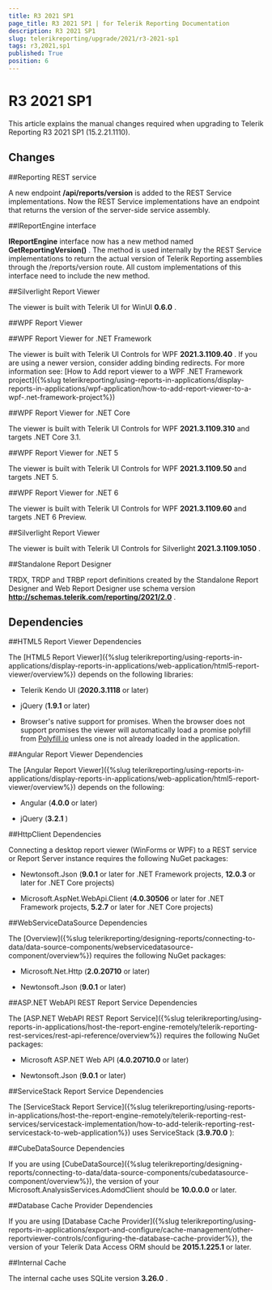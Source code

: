 ```yaml
---
title: R3 2021 SP1
page_title: R3 2021 SP1 | for Telerik Reporting Documentation
description: R3 2021 SP1
slug: telerikreporting/upgrade/2021/r3-2021-sp1
tags: r3,2021,sp1
published: True
position: 6
---
```


# R3 2021 SP1



This article explains the manual changes required when upgrading to Telerik Reporting R3 2021 SP1 (15.2.21.1110).

## Changes

##Reporting REST service

A new endpoint __/api/reports/version__  is added to the REST Service implementations. Now the REST Service implementations have an endpoint that returns the version of the server-side service assembly.               

##IReportEngine interface

__IReportEngine__  interface now has a new method named __GetReportingVersion()__ . The method is used internally by the REST Service implementations to return the actual version of Telerik Reporting assemblies through the /reports/version route.  All custom implementations of this interface need to include the new method.               

##Silverlight Report Viewer

The viewer is built with Telerik UI for WinUI __0.6.0__ .               

##WPF Report Viewer

##WPF Report Viewer for .NET Framework

The viewer is built with Telerik UI Controls for WPF __2021.3.1109.40__ .                     If you are using a newer version, consider adding binding redirects. For more information see:                     [How to Add report viewer to a WPF .NET Framework project]({%slug telerikreporting/using-reports-in-applications/display-reports-in-applications/wpf-application/how-to-add-report-viewer-to-a-wpf-.net-framework-project%})

##WPF Report Viewer for .NET Core

The viewer is built with Telerik UI Controls for WPF __2021.3.1109.310__  and targets .NET Core 3.1.                   

##WPF Report Viewer for .NET 5

The viewer is built with Telerik UI Controls for WPF __2021.3.1109.50__  and targets .NET 5.                   

##WPF Report Viewer for .NET 6

The viewer is built with Telerik UI Controls for WPF __2021.3.1109.60__  and targets .NET 6 Preview.                   

##Silverlight Report Viewer

The viewer is built with Telerik UI Controls for Silverlight __2021.3.1109.1050__ .               

##Standalone Report Designer

TRDX, TRDP and TRBP report definitions created by the Standalone Report Designer and Web Report Designer use schema version                 __http://schemas.telerik.com/reporting/2021/2.0__ .               

## Dependencies

##HTML5 Report Viewer Dependencies

The [HTML5 Report Viewer]({%slug telerikreporting/using-reports-in-applications/display-reports-in-applications/web-application/html5-report-viewer/overview%}) depends on the following libraries:               

* Telerik Kendo UI (__2020.3.1118__  or later)                   

* jQuery (__1.9.1__  or later)                   

* Browser's native support for promises. When the browser does not support promises                     the viewer will automatically load a promise polyfill from  [Polyfill.io](https://polyfill.io)  unless one is not already loaded in the application.                   

##Angular Report Viewer Dependencies

The [Angular Report Viewer]({%slug telerikreporting/using-reports-in-applications/display-reports-in-applications/web-application/html5-report-viewer/overview%}) depends on the following:               

* Angular (__4.0.0__  or later)                   

* jQuery (__3.2.1__ )                   

##HttpClient Dependencies

Connecting a desktop report viewer (WinForms or WPF) to a REST service or Report Server instance requires the following NuGet packages:               

* Newtonsoft.Json (__9.0.1__  or later for .NET Framework projects, __12.0.3__  or later for .NET Core projects)                   

* Microsoft.AspNet.WebApi.Client (__4.0.30506__  or later for .NET Framework projects, __5.2.7__  or later for .NET Core projects)                   

##WebServiceDataSource Dependencies

The [Overview]({%slug telerikreporting/designing-reports/connecting-to-data/data-source-components/webservicedatasource-component/overview%}) requires the following NuGet packages:               

* Microsoft.Net.Http (__2.0.20710__  or later)                   

* Newtonsoft.Json (__9.0.1__  or later)                   

##ASP.NET WebAPI REST Report Service Dependencies

The [ASP.NET WebAPI REST Report Service]({%slug telerikreporting/using-reports-in-applications/host-the-report-engine-remotely/telerik-reporting-rest-services/rest-api-reference/overview%}) requires the following NuGet packages:               

* Microsoft ASP.NET Web API (__4.0.20710.0__  or later)                   

* Newtonsoft.Json (__9.0.1__  or later)                   

##ServiceStack Report Service Dependencies

The [ServiceStack Report Service]({%slug telerikreporting/using-reports-in-applications/host-the-report-engine-remotely/telerik-reporting-rest-services/servicestack-implementation/how-to-add-telerik-reporting-rest-servicestack-to-web-application%}) uses                 ServiceStack (__3.9.70.0__ ):               

##CubeDataSource Dependencies

If you are using [CubeDataSource]({%slug telerikreporting/designing-reports/connecting-to-data/data-source-components/cubedatasource-component/overview%}), the version of your                 Microsoft.AnalysisServices.AdomdClient should be __10.0.0.0__  or later.               

##Database Cache Provider Dependencies

If you are using [Database Cache Provider]({%slug telerikreporting/using-reports-in-applications/export-and-configure/cache-management/other-reportviewer-controls/configuring-the-database-cache-provider%}), the version of your                 Telerik Data Access ORM should be __2015.1.225.1__  or later.               

##Internal Cache

The internal cache uses SQLite version __3.26.0__ .               
